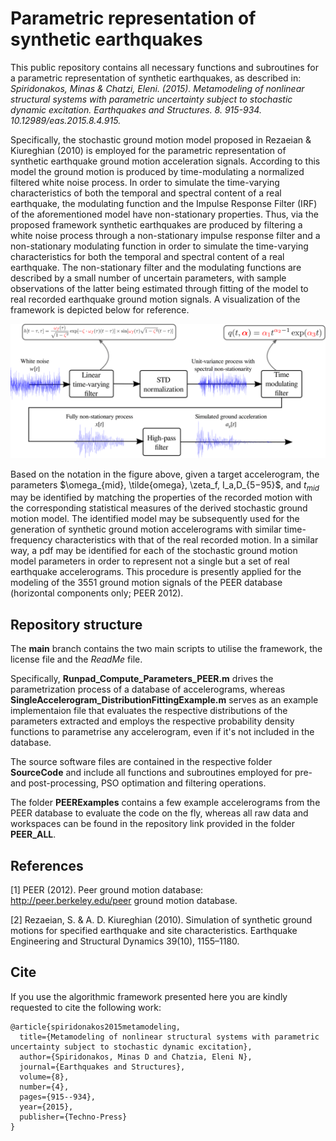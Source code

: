 # Parametric representation of synthetic earthquakes 

This public repository contains all necessary functions and subroutines for a parametric representation of synthetic earthquakes, as described in: *Spiridonakos, Minas & Chatzi, Eleni. (2015). Metamodeling of nonlinear structural systems with parametric uncertainty subject to stochastic dynamic excitation. Earthquakes and Structures. 8. 915-934. 10.12989/eas.2015.8.4.915.*

Specifically, the stochastic ground motion model proposed in Rezaeian & Kiureghian (2010) is employed for the parametric representation of synthetic
earthquake ground motion acceleration signals. According to this model the ground motion is produced by time-modulating a normalized filtered white noise process. In order to simulate the time-varying characteristics of both the temporal and spectral content of a real earthquake, the modulating function and
the Impulse Response Filter (IRF) of the aforementioned model have non-stationary properties. Thus, via the proposed framework synthetic earthquakes are produced by filtering a white noise process through a non-stationary impulse response filter and a non-stationary  modulating function in order to simulate the time-varying characteristics for both the temporal and spectral content of a real earthquake. The non-stationary filter and the modulating functions are described by a small number of uncertain parameters, with sample observations of the latter being estimated through fitting of the model to real recorded earthquake ground motion signals. A visualization of the framework is depicted below for reference.


![Process Visualization](/Visualization.png?raw=true "Schematic of the process")


Based on the notation in the figure above, given a target accelerogram, the parameters $\omega_{mid}, \tilde{omega}, \zeta_f, I_a,D_{5−95}$, and $t_{mid}$ may be identified by matching the properties of the recorded motion with the corresponding statistical measures of the derived stochastic ground motion model. The identified model may be subsequently used for the generation of synthetic ground motion accelerograms with similar time-frequency characteristics with that of the real recorded motion. In a similar way, a pdf may be identified for each of the stochastic ground motion model parameters in order to represent not a single but a set of real earthquake accelerograms. This procedure is presently applied for the modeling of the 3551 ground motion
signals of the PEER database (horizontal components only; PEER 2012). 

## Repository structure

The **main** branch contains the two main scripts to utilise the framework, the license file and the *ReadMe* file.

Specifically, **Runpad_Compute_Parameters_PEER.m** drives the parametrization process of a database of accelerograms, whereas **SingleAccelerogram_DistributionFittingExample.m** serves as an example implementaion file that evaluates the respective distributions of the parameters extracted and employs the respective probability density functions to parametrise any accelerogram, even if it's not included in the database.

The source software files are contained in the respective folder **SourceCode** and include all functions and subroutines employed for pre- and post-processing, PSO optimation and filtering operations.

The folder **PEERExamples** contains a few example accelerograms from the PEER database to evaluate the code on the fly, whereas all raw data and workspaces can be found in the repository link provided in the folder **PEER_ALL**.

## References
[1] PEER (2012). Peer ground motion database: http://peer.berkeley.edu/peer ground motion database.

[2] Rezaeian, S. & A. D. Kiureghian (2010). Simulation of synthetic ground motions for specified earthquake and site characteristics. Earthquake Engineering and Structural Dynamics 39(10), 1155–1180.


## Cite

If you use the algorithmic framework presented here you are kindly requested to cite the following work:

```
@article{spiridonakos2015metamodeling,
  title={Metamodeling of nonlinear structural systems with parametric uncertainty subject to stochastic dynamic excitation},
  author={Spiridonakos, Minas D and Chatzia, Eleni N},
  journal={Earthquakes and Structures},
  volume={8},
  number={4},
  pages={915--934},
  year={2015},
  publisher={Techno-Press}
}
```
